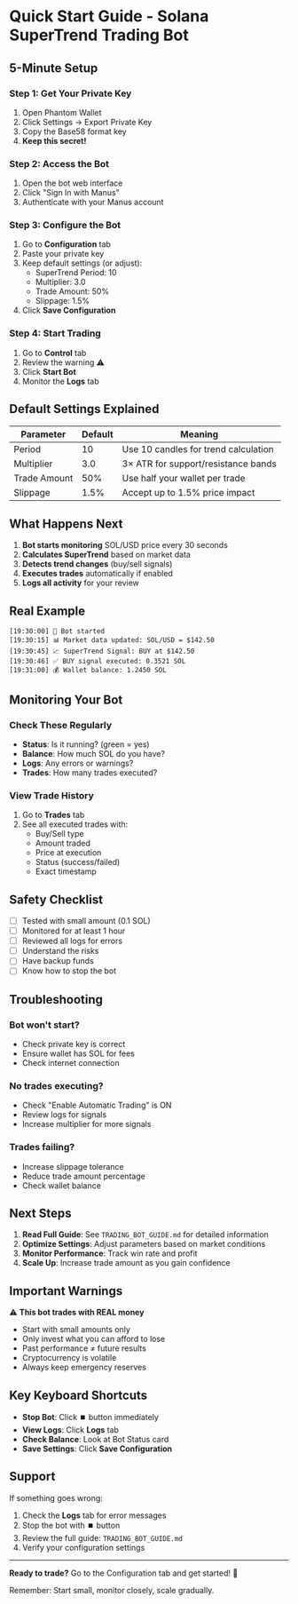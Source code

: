 # Quick Start Guide - Solana SuperTrend Trading Bot

## 5-Minute Setup

### Step 1: Get Your Private Key
1. Open Phantom Wallet
2. Click Settings → Export Private Key
3. Copy the Base58 format key
4. **Keep this secret!**

### Step 2: Access the Bot
1. Open the bot web interface
2. Click "Sign In with Manus"
3. Authenticate with your Manus account

### Step 3: Configure the Bot
1. Go to **Configuration** tab
2. Paste your private key
3. Keep default settings (or adjust):
   - SuperTrend Period: 10
   - Multiplier: 3.0
   - Trade Amount: 50%
   - Slippage: 1.5%
4. Click **Save Configuration**

### Step 4: Start Trading
1. Go to **Control** tab
2. Review the warning ⚠️
3. Click **Start Bot**
4. Monitor the **Logs** tab

## Default Settings Explained

| Parameter | Default | Meaning |
|-----------|---------|---------|
| Period | 10 | Use 10 candles for trend calculation |
| Multiplier | 3.0 | 3× ATR for support/resistance bands |
| Trade Amount | 50% | Use half your wallet per trade |
| Slippage | 1.5% | Accept up to 1.5% price impact |

## What Happens Next

1. **Bot starts monitoring** SOL/USD price every 30 seconds
2. **Calculates SuperTrend** based on market data
3. **Detects trend changes** (buy/sell signals)
4. **Executes trades** automatically if enabled
5. **Logs all activity** for your review

## Real Example

```
[19:30:00] 🤖 Bot started
[19:30:15] 📊 Market data updated: SOL/USD = $142.50
[19:30:45] 📈 SuperTrend Signal: BUY at $142.50
[19:30:46] ✅ BUY signal executed: 0.3521 SOL
[19:31:00] 💰 Wallet balance: 1.2450 SOL
```

## Monitoring Your Bot

### Check These Regularly
- **Status**: Is it running? (green = yes)
- **Balance**: How much SOL do you have?
- **Logs**: Any errors or warnings?
- **Trades**: How many trades executed?

### View Trade History
1. Go to **Trades** tab
2. See all executed trades with:
   - Buy/Sell type
   - Amount traded
   - Price at execution
   - Status (success/failed)
   - Exact timestamp

## Safety Checklist

- [ ] Tested with small amount (0.1 SOL)
- [ ] Monitored for at least 1 hour
- [ ] Reviewed all logs for errors
- [ ] Understand the risks
- [ ] Have backup funds
- [ ] Know how to stop the bot

## Troubleshooting

### Bot won't start?
- Check private key is correct
- Ensure wallet has SOL for fees
- Check internet connection

### No trades executing?
- Check "Enable Automatic Trading" is ON
- Review logs for signals
- Increase multiplier for more signals

### Trades failing?
- Increase slippage tolerance
- Reduce trade amount percentage
- Check wallet balance

## Next Steps

1. **Read Full Guide**: See `TRADING_BOT_GUIDE.md` for detailed information
2. **Optimize Settings**: Adjust parameters based on market conditions
3. **Monitor Performance**: Track win rate and profit
4. **Scale Up**: Increase trade amount as you gain confidence

## Important Warnings

⚠️ **This bot trades with REAL money**
- Start with small amounts only
- Only invest what you can afford to lose
- Past performance ≠ future results
- Cryptocurrency is volatile
- Always keep emergency reserves

## Key Keyboard Shortcuts

- **Stop Bot**: Click ⏹️ button immediately
- **View Logs**: Click **Logs** tab
- **Check Balance**: Look at Bot Status card
- **Save Settings**: Click **Save Configuration**

## Support

If something goes wrong:
1. Check the **Logs** tab for error messages
2. Stop the bot with ⏹️ button
3. Review the full guide: `TRADING_BOT_GUIDE.md`
4. Verify your configuration settings

---

**Ready to trade?** Go to the Configuration tab and get started! 🚀

Remember: Start small, monitor closely, scale gradually.

